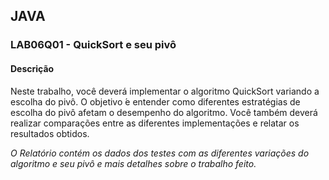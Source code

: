 ## JAVA
### LAB06Q01 - QuickSort e seu pivô
#### Descrição
Neste trabalho, você deverá implementar o algoritmo QuickSort variando a escolha do pivô. O objetivo ́e entender como diferentes estratégias de escolha do pivô afetam o desempenho do algoritmo. Você também deverá realizar comparações entre as diferentes implementações e relatar os resultados obtidos.

*O Relatório contém os dados dos testes com as diferentes variações do algoritmo e seu pivô e mais detalhes sobre o trabalho feito.*
